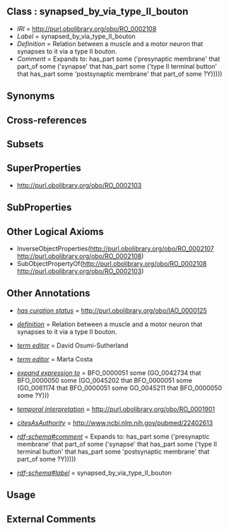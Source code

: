 
## Class : synapsed_by_via_type_II_bouton

 * *IRI* = http://purl.obolibrary.org/obo/RO_0002108
 * *Label* = synapsed_by_via_type_II_bouton
 * *Definition* = Relation between a muscle and a motor neuron that synapses to it via a type II bouton.
 * *Comment* = Expands to: has_part some ('presynaptic membrane' that part_of some ('synapse' that has_part some ('type II terminal button' that has_part some 'postsynaptic membrane' that part_of some ?Y)))))

## Synonyms


## Cross-references


## Subsets


## SuperProperties

 * <http://purl.obolibrary.org/obo/RO_0002103>

## SubProperties


## Other Logical Axioms

 * InverseObjectProperties(<http://purl.obolibrary.org/obo/RO_0002107> <http://purl.obolibrary.org/obo/RO_0002108>)
 * SubObjectPropertyOf(<http://purl.obolibrary.org/obo/RO_0002108> <http://purl.obolibrary.org/obo/RO_0002103>)

## Other Annotations

 * *[has curation status](../../IAO/14/IAO_0000114.md)* = http://purl.obolibrary.org/obo/IAO_0000125
 * *[definition](../../IAO/15/IAO_0000115.md)* = Relation between a muscle and a motor neuron that synapses to it via a type II bouton.
 * *[term editor](../../IAO/17/IAO_0000117.md)* = David Osumi-Sutherland
 * *[term editor](../../IAO/17/IAO_0000117.md)* = Marta Costa
 * *[expand expression to](../../IAO/24/IAO_0000424.md)* = BFO_0000051 some (GO_0042734 that BFO_0000050 some (GO_0045202 that BFO_0000051 some (GO_0061174 that BFO_0000051 some GO_0045211 that BFO_0000050 some ?Y)))

 * *[temporal interpretation](../../RO/00/RO_0001900.md)* = http://purl.obolibrary.org/obo/RO_0001901
 * *[citesAsAuthority](../../ty/citesAsAuthority.md)* = http://www.ncbi.nlm.nih.gov/pubmed/22402613
 * *[rdf-schema#comment](../../nt/rdf-schema#comment.md)* = Expands to: has_part some ('presynaptic membrane' that part_of some ('synapse' that has_part some ('type II terminal button' that has_part some 'postsynaptic membrane' that part_of some ?Y)))))
 * *[rdf-schema#label](../../el/rdf-schema#label.md)* = synapsed_by_via_type_II_bouton

## Usage


## External Comments

